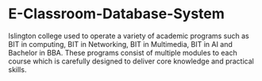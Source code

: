 # E-Classroom-Database-System
Islington college used to operate a variety of academic programs such as BIT in computing, BIT  in Networking, BIT in Multimedia, BIT in AI and Bachelor in BBA. These programs consist of  multiple modules to each course which is carefully designed to deliver core knowledge and  practical skills. 
